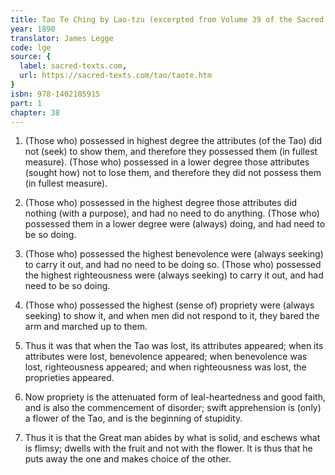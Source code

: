 ```yaml
---
title: Tao Te Ching by Lao-tzu (excerpted from Volume 39 of the Sacred Books of the East.)
year: 1890
translator: James Legge
code: lge
source: {
  label: sacred-texts.com,
  url: https://sacred-texts.com/tao/taote.htm
}
isbn: 978-1402185915
part: 1
chapter: 38
---
```

1. (Those who) possessed in highest degree the attributes (of the
Tao) did not (seek) to show them, and therefore they possessed them
(in fullest measure). (Those who) possessed in a lower degree those
attributes (sought how) not to lose them, and therefore they did not
possess them (in fullest measure). 

2. (Those who) possessed in the highest degree those attributes did
nothing (with a purpose), and had no need to do anything. (Those who)
possessed them in a lower degree were (always) doing, and had need
to be so doing. 

3. (Those who) possessed the highest benevolence were (always seeking)
to carry it out, and had no need to be doing so. (Those who) possessed
the highest righteousness were (always seeking) to carry it out, and
had need to be so doing. 

4. (Those who) possessed the highest (sense of) propriety were (always
seeking) to show it, and when men did not respond to it, they bared
the arm and marched up to them. 

5. Thus it was that when the Tao was lost, its attributes appeared;
when its attributes were lost, benevolence appeared; when benevolence
was lost, righteousness appeared; and when righteousness was lost,
the proprieties appeared. 

6. Now propriety is the attenuated form of leal-heartedness and good
faith, and is also the commencement of disorder; swift apprehension
is (only) a flower of the Tao, and is the beginning of stupidity.

7. Thus it is that the Great man abides by what is solid, and eschews
what is flimsy; dwells with the fruit and not with the flower. It
is thus that he puts away the one and makes choice of the other.